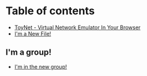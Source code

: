 # Table of contents

* [ToyNet - Virtual Network Emulator In Your Browser](README.md)
* [I'm a New File!](im-a-new-file.md)

## I'm a group!

* [I'm in the new group!](im-a-group/im-in-the-new-group.md)

